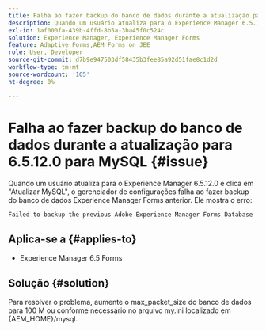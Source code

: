 ```yaml
---
title: Falha ao fazer backup do banco de dados durante a atualização para 6.5.12.0 para MySQL.
description: Quando um usuário atualiza para o Experience Manager 6.5.12.0 e clica em "Atualizar MySQL", o gerenciador de configurações falha ao fazer backup do banco de dados Experience Manager Forms anterior.
exl-id: 1af000fa-439b-4ffd-8b5a-3ba45f0c524c
solution: Experience Manager, Experience Manager Forms
feature: Adaptive Forms,AEM Forms on JEE
role: User, Developer
source-git-commit: d7b9e947503df58435b3fee85a92d51fae8c1d2d
workflow-type: tm+mt
source-wordcount: '105'
ht-degree: 0%

---
```


# Falha ao fazer backup do banco de dados durante a atualização para 6.5.12.0 para MySQL {#issue}

Quando um usuário atualiza para o Experience Manager 6.5.12.0 e clica em &quot;Atualizar MySQL&quot;, o gerenciador de configurações falha ao fazer backup do banco de dados Experience Manager Forms anterior. Ele mostra o erro:

`Failed to backup the previous Adobe Experience Manager Forms Database`


## Aplica-se a {#applies-to}

* Experience Manager 6.5 Forms

## Solução {#solution}

Para resolver o problema, aumente o max_packet_size do banco de dados para 100 M ou conforme necessário no arquivo my.ini localizado em {AEM_HOME}/mysql.

